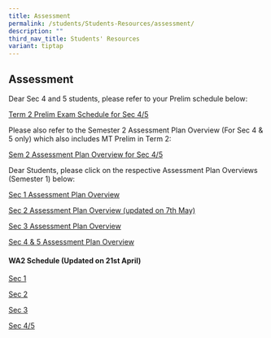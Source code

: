```yaml
---
title: Assessment
permalink: /students/Students-Resources/assessment/
description: ""
third_nav_title: Students' Resources
variant: tiptap
---
```

<h2>Assessment</h2>
<p>Dear Sec 4 and 5 students, please refer to your Prelim schedule below:</p>
<p><a href="/files/2025_Term_2_prelim_exam_schedule_finalised.pdf" rel="noopener nofollow" target="_blank">Term 2 Prelim Exam Schedule for Sec 4/5</a>
</p>
<p>Please also refer to the Semester 2 Assessment Plan Overview (For Sec
4 &amp; 5 only) which also includes MT Prelim in Term 2:</p>
<p><a href="/files/2025_Sem_2_Assessment_Plan_Overview__Sec_4_5__new.pdf" rel="noopener nofollow" target="_blank">Sem 2 Assessment Plan Overview for Sec 4/5</a>
</p>
<p></p>
<p></p>
<p>Dear Students, please click on the respective Assessment Plan Overviews
(Semester 1) below:</p>
<p><a href="/files/2025_Assessment_Plan_Overview_Sec_1.pdf" rel="noopener nofollow" target="_blank">Sec 1 Assessment Plan Overview</a>
</p>
<p><a href="/files/Assessment_Plan_Overview_Sec_2_caa070525.pdf" rel="noopener nofollow" target="_blank">Sec 2 Assessment Plan Overview (updated on 7th May)</a>
</p>
<p><a href="/files/2025_Assessment_Plan_Overview_Sec_3.pdf" rel="noopener nofollow" target="_blank">Sec 3 Assessment Plan Overview</a>
</p>
<p><a href="/files/2025_Assessment_Plan_Overview_Sec_4_5.pdf" rel="noopener nofollow" target="_blank">Sec 4 &amp; 5 Assessment Plan Overview</a>
</p>
<h4>WA2 Schedule (Updated on 21st April)</h4>
<p><a href="/files/Sec_1_WA2_caa_21042025.pdf" rel="noopener nofollow" target="_blank">Sec 1</a>
</p>
<p><a href="/files/Sec_2_WA2_caa_21042025.pdf" rel="noopener nofollow" target="_blank">Sec 2</a>
</p>
<p><a href="/files/Sec_3_WA2_caa_21042025.pdf" rel="noopener nofollow" target="_blank">Sec 3</a>
</p>
<p><a href="/files/Sec_45_WA2_caa_21042025.pdf" rel="noopener nofollow" target="_blank">Sec 4/5</a>
</p>
<h3></h3>
<p></p>
<p></p>